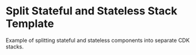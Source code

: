 # Split Stateful and Stateless Stack Template

Example of splitting stateful and stateless components into separate CDK stacks.
